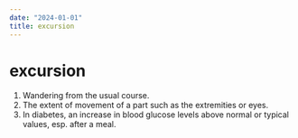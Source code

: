 ```yaml
---
date: "2024-01-01"
title: excursion
---
```


# excursion

1. Wandering from the usual course.
2. The extent of movement of a part such as the extremities or eyes.
3. In diabetes, an increase in blood glucose levels above normal or typical values, esp. after a meal.
